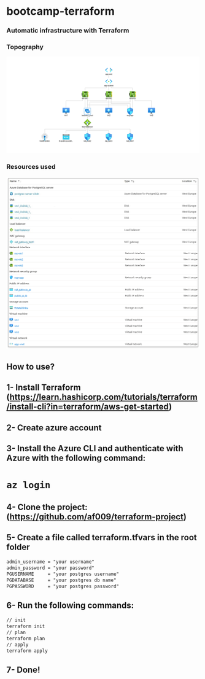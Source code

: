 # bootcamp-terraform

### Automatic infrastructure with Terraform

### Topography
![](diagram.png)

### Resources used
![](resources.png)

## How to use?

## 1- Install Terraform (https://learn.hashicorp.com/tutorials/terraform/install-cli?in=terraform/aws-get-started)

## 2- Create azure account
## 3- Install the Azure CLI and authenticate with Azure with the following command:
#     `az login`
## 4- Clone the project: (https://github.com/af009/terraform-project)
## 5- Create a file called terraform.tfvars in the root folder
```
admin_username = "your username"
admin_password = "your password"
PGUSERNAME     = "your postgres username"
PGDATABASE     = "your postgres db name"
PGPASSWORD     = "your postgres password"

```
## 6- Run the following commands:
```
// init
terraform init
// plan
terraform plan
// apply
terraform apply
```
## 7- Done!
